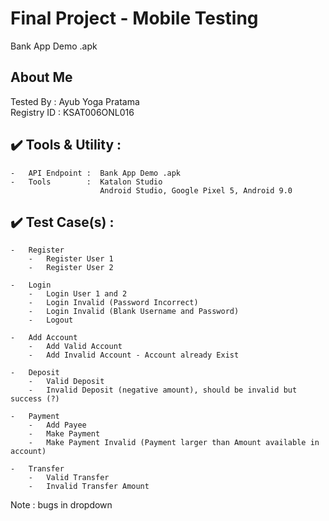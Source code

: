 
# Final Project - Mobile Testing
Bank App Demo .apk	

## About Me 
Tested By		:	Ayub Yoga Pratama
<br>
Registry ID		:	KSAT006ONL016

## :heavy_check_mark: Tools & Utility :
	-	API Endpoint : 	Bank App Demo .apk
	-	Tools		 : 	Katalon Studio
						Android Studio, Google Pixel 5, Android 9.0

## :heavy_check_mark: Test Case(s) :

	-	Register
        -   Register User 1
        -	Register User 2
    
    -   Login
        -   Login User 1 and 2
        -   Login Invalid (Password Incorrect)
        -   Login Invalid (Blank Username and Password)
        -   Logout
    
    -   Add Account
        -	Add Valid Account
        -	Add Invalid Account - Account already Exist

    -   Deposit
    	-	Valid Deposit
    	-	Invalid Deposit (negative amount), should be invalid but success (?)
    	
    -	Payment
    	-	Add Payee
    	-	Make Payment
    	-	Make Payment Invalid (Payment larger than Amount available in account)
    	
    -	Transfer
    	-	Valid Transfer
    	-	Invalid Transfer Amount

Note : 
bugs in dropdown